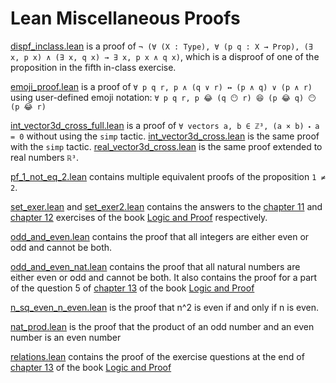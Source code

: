 # Lean Miscellaneous Proofs

[dispf_inclass.lean](dispf_inclass.lean) is a proof of `¬ (∀ (X : Type), ∀ (p q : X → Prop), (∃ x, p x) ∧ (∃ x, q x) → ∃ x, p x ∧ q x)`, which is a disproof of one of the proposition in the fifth in-class exercise.

[emoji_proof.lean](emoji_proof.lean) is a proof of `∀ p q r, p ∧ (q ∨ r) ↔ (p ∧ q) ∨ (p ∧ r)` using user-defined emoji notation: `∀ p q r, p 😂 (q 😶 r) 😆 (p 😂 q) 😶 (p 😂 r)`

[int_vector3d_cross_full.lean](int_vector3d_cross_full.lean) is a proof of `∀ vectors a, b ∈ ℤ³, (a × b) ⬝ a = 0` without using the `simp` tactic. [int_vector3d_cross.lean](int_vector3d_cross.lean) is the same proof with the `simp` tactic. [real_vector3d_cross.lean](real_vector3d_cross.lean) is the same proof extended to real numbers `ℝ³`.

[pf_1_not_eq_2.lean](pf_1_not_eq_2.lean) contains multiple equivalent proofs of the proposition `1 ≠ 2`.

[set_exer.lean](set_exer.lean) and [set_exer2.lean](set_exer2.lean) contains the answers to the [chapter 11](https://leanprover.github.io/logic_and_proof/sets.html#exercises) and [chapter 12](https://leanprover.github.io/logic_and_proof/sets_in_lean.html#exercises) exercises of the book [Logic and Proof](https://leanprover.github.io/logic_and_proof) respectively.

[odd_and_even.lean](odd_and_even.lean) contains the proof that all integers are either even or odd and cannot be both.

[odd_and_even_nat.lean](odd_and_even_nat.lean) contains the proof that all natural numbers are either even or odd and cannot be both. It also contains the proof for a part of the question 5 of [chapter 13](https://leanprover.github.io/logic_and_proof/relations.html) of the book [Logic and Proof](https://leanprover.github.io/logic_and_proof)

[n_sq_even_n_even.lean](n_sq_even_n_even.lean) is the proof that n^2 is even if and only if n is even.

[nat_prod.lean](nat_prod.lean) is the proof that the product of an odd number and an even number is an even number

[relations.lean](relations.lean) contains the proof of the exercise questions at the end of [chapter 13](https://leanprover.github.io/logic_and_proof/relations.html) of the book [Logic and Proof](https://leanprover.github.io/logic_and_proof)
